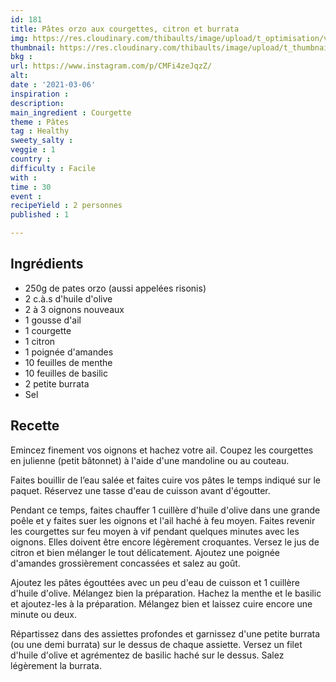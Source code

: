 ```yaml
---
id: 181
title: Pâtes orzo aux courgettes, citron et burrata
img: https://res.cloudinary.com/thibaults/image/upload/t_optimisation/v1615050681/Recipes/20210306_orzo_burrata_courgettes.jpg
thumbnail: https://res.cloudinary.com/thibaults/image/upload/t_thumbnail_josie/v1615050681/Recipes/20210306_orzo_burrata_courgettes.jpg
bkg : 
url: https://www.instagram.com/p/CMFi4zeJqzZ/
alt: 
date : '2021-03-06'
inspiration : 
description: 
main_ingredient : Courgette
theme : Pâtes
tag : Healthy
sweety_salty : 
veggie : 1
country : 
difficulty : Facile
with : 
time : 30
event : 
recipeYield : 2 personnes
published : 1

---
```


## Ingrédients
- 250g de pates orzo (aussi appelées risonis)
- 2 c.à.s d'huile d'olive
- 2 à 3 oignons nouveaux
- 1 gousse d'ail
- 1 courgette
- 1 citron
- 1 poignée d'amandes
- 10 feuilles de menthe
- 10 feuilles de basilic
- 2 petite burrata
- Sel

## Recette
Emincez finement vos oignons et hachez votre ail. Coupez les courgettes en julienne (petit bâtonnet) à l'aide d'une mandoline ou au couteau.

Faites bouillir de l’eau salée et faites cuire vos pâtes le temps indiqué sur le paquet. Réservez une tasse d'eau de cuisson avant d'égoutter.

Pendant ce temps, faites chauffer 1 cuillère d'huile d'olive dans une grande poêle et y faites suer les oignons et l'ail haché à feu moyen. Faites revenir les courgettes sur feu moyen à vif pendant quelques minutes avec les oignons. Elles doivent être encore légèrement croquantes. Versez le jus de citron et bien mélanger le tout délicatement. Ajoutez une poignée d'amandes grossièrement concassées et salez au goût.

Ajoutez les pâtes égouttées avec un peu d'eau de cuisson et 1 cuillère d'huile d'olive. Mélangez bien la préparation. Hachez la menthe et le basilic et ajoutez-les à la préparation. Mélangez bien et laissez cuire encore une minute ou deux.

Répartissez dans des assiettes profondes et garnissez d'une petite burrata (ou une demi burrata) sur le dessus de chaque assiette. Versez un filet d'huile d'olive et agrémentez de basilic haché sur le dessus. Salez légèrement la burrata.